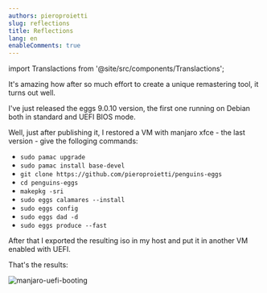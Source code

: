 ```yaml
---
authors: pieroproietti
slug: reflections
title: Reflections
lang: en
enableComments: true
---
```

import Translactions from '@site/src/components/Translactions';

<Translactions />

It's amazing how after so much effort to create a unique remastering tool, it turns out well.

I've just released the eggs 9.0.10 version, the first one running on Debian both in standard and UEFI BIOS mode.

Well, just after publishing it, I restored a VM with manjaro xfce - the last version - give the folloging commands:

* ```sudo pamac upgrade```
* ```sudo pamac install base-devel```
* ```git clone https://github.com/pieroproietti/penguins-eggs```
* ```cd penguins-eggs```
* ```makepkg -sri```
* ```sudo eggs calamares --install```
* ```sudo eggs config```
* ```sudo eggs dad -d```
* ```sudo eggs produce --fast```

After that I exported the resulting iso in my host and put it in another VM enabled with UEFI.

That's the results:

![manjaro-uefi-booting](/images/manjaro-uefi-booting.png)
